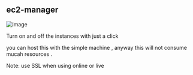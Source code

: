 ## ec2-manager 
![image](https://github.com/yogeshgowdagr/ec2-manager/assets/80840076/a1013d2e-bbb9-4865-8dfb-595d158f733f)

Turn on and off the instances with just a click 

you can host this with the simple machine , anyway this will not consume mucah resources . 

Note: use SSL when using online or live 
